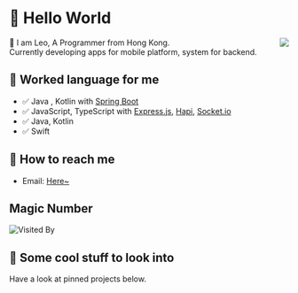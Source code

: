 # 👋 Hello World

<img align="right" src="https://github-readme-stats.vercel.app/api?username=Leokwsw&show_icons=true&count_private=true&theme=jolly&icon_color=1DA1F2&hide_title=true&hide_border=true">

🤔 I am Leo, A Programmer from Hong Kong.<br/>
Currently developing apps for mobile platform, system for backend.

## 💬 Worked language for me
- ✅   Java , Kotlin with [Spring Boot](https://spring.io/projects/spring-boot)
- ✅   JavaScript, TypeScript with [Express.js](https://expressjs.com), [Hapi](https://hapi.dev/), [Socket.io](https://socket.io/)
- ✅   Java, Kotlin
- ✅   Swift

## 📮 How to reach me

- Email: [Here~](mailto:leokwsw@gmail.com)

## Magic Number

![Visited By](https://count.getloli.com/get/@leokwsw?theme=gelbooru)

## 👀 Some cool stuff to look into 

Have a look at pinned projects below.
